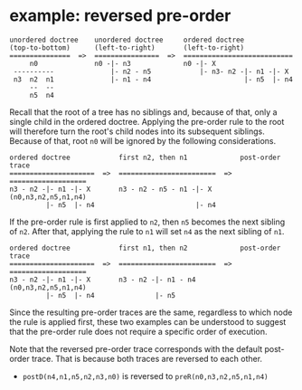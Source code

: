 
<!-- ======================================================================= -->
# example: reversed pre-order

```
unordered doctree    unordered doctree     ordered doctree
(top-to-bottom)      (left-to-right)       (left-to-right)
===============  =>  ================  =>  ===========================
     n0              n0 -|- n3             n0 -|- X
 ----------              |- n2 - n5            |- n3- n2 -|- n1 -|- X
 n3  n2  n1              |- n1 - n4                       |- n5  |- n4
     --  --
     n5  n4
```

Recall that the root of a tree has no siblings and, because of that, only a
single child in the ordered doctree. Applying the pre-order rule to the root
will therefore turn the root's child nodes into its subsequent siblings.
Because of that, root `n0` will be ignored by the following considerations.

```
ordered doctree            first n2, then n1             post-order trace
=====================  =>  ========================  =>  ===================
n3 - n2 -|- n1 -|- X       n3 - n2 - n5 - n1 -|- X       (n0,n3,n2,n5,n1,n4)
         |- n5  |- n4                         |- n4
```

If the pre-order rule is first applied to `n2`, then `n5` becomes the next
sibling of `n2`. After that, applying the rule to `n1` will set `n4` as the
next sibling of `n1`.

```
ordered doctree            first n1, then n2             post-order trace
=====================  =>  ========================  =>  ===================
n3 - n2 -|- n1 -|- X       n3 - n2 -|- n1 - n4           (n0,n3,n2,n5,n1,n4)
         |- n5  |- n4               |- n5
```

Since the resulting pre-order traces are the same, regardless to which node
the rule is applied first, these two examples can be understood to suggest
that the pre-order rule does not require a specific order of execution.

Note that the reversed pre-order trace corresponds with the default post-order
trace. That is because both traces are reversed to each other.

* `postD(n4,n1,n5,n2,n3,n0)` is reversed to `preR(n0,n3,n2,n5,n1,n4)`
